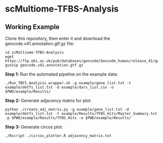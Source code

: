 # scMultiome-TFBS-Analysis 

## Working Example


Clone this repository, then enter it and download the gencode.v41.annotation.gtf.gz file:

    cd scMultiome-TFBS-Analysis 
    wget https://ftp.ebi.ac.uk/pub/databases/gencode/Gencode_human/release_41/gencode.v41.annotation.gtf.gz
    gunzip gencode.v41.annotation.gtf.gz
    
**Step 1:** Run the automated pipeline on the example data:

    ./Run_TBFS_Analysis_wrapper.sh -g example/gene_list.txt -t example/detfs_list.txt -d example/dars_list.csv -o $PWD/example/Results/

**Step 2:** Generate adjacency matrix for plot:

    python ./create_adj_matrix.py -g example/gene_list.txt -d example/detfs_list.txt -t example/Results/TFBS_Hits/Master_Summary.txt -p $PWD/example/Results/TFBS_Hits -o $PWD/example/Results/

**Step 3:** Generate circos plot:

    ./Rscript ./circos_plotter.R adjacency_matrix.txt

